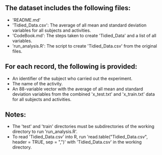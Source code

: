## The dataset includes the following files:

* 'README.md'
* 'Tidied_Data.csv': The average of all mean and standard deviation variables for all subjects and activities.
* 'CodeBook.md': The steps taken to create 'Tidied_Data' and a list of all variables.
* 'run_analysis.R': The script to create 'Tidied_Data.csv' from the original files.
	

## For each record, the following is provided:

* An identifier of the subject who carried out the experiment.
* The name of the activity. 
* An 88-variable vector with the average of all mean and standard deviation variables from the combined 'x_test.txt' and 'x_train.txt' data for all subjects and activities.
	
## Notes:

* The 'test' and 'train' directories must be subdirectories of the working directory to run 'run_analysis.R'.
* To read 'Tidied_Data.csv' into R, run 'read.table("Tidied_Data.csv", header = TRUE, sep = ",")' with 'Tidied_Data.csv' in the working directory.
